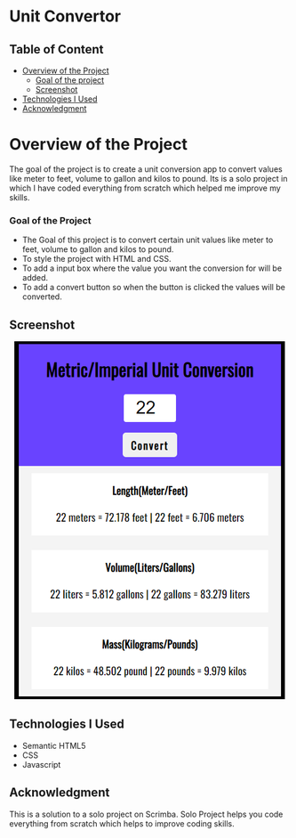 # Unit Convertor
 
## Table of Content

 * [Overview of the Project](#overview-of-the-project)
      * [Goal of the project](#goal-of-the-project)
      * [Screenshot](#screenshot)
 * [Technologies I Used](#technologies-i-used)
 * [Acknowledgment](#acknowledgment)

# Overview of the Project
The goal of the project is to create a unit conversion app to convert values like meter to feet, volume to gallon and kilos to pound. Its is a solo project in which I have coded everything from scratch which helped me improve my skills.

### Goal of the Project
* The Goal of this project is to convert certain unit values like meter to feet, volume to gallon and kilos to pound.
* To style the project with HTML and CSS.
* To add a input box where the value you want the conversion for will be added.
* To add a convert button so when the button is clicked the values will be converted.

## Screenshot

<p align="center"><img src="unitconvertorscreenshot.png"></p>

## Technologies I Used
* Semantic HTML5
* CSS
* Javascript

## Acknowledgment
This is a solution to a solo project on Scrimba. Solo Project helps you code everything from scratch which helps to improve coding skills.
